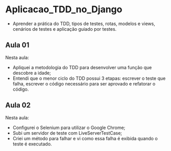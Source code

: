 # Aplicacao_TDD_no_Django
- Aprender a prática do TDD, tipos de testes, rotas, modelos e views, cenários de testes e aplicação guiado por testes.

## Aula 01

Nesta aula:
- Apliquei a metodologia do TDD para desenvolver uma função que descobre a idade;
- Entendi que o menor ciclo do TDD possui 3 etapas: escrever o teste que falha, escrever o código necessário para ser aprovado e refatorar o código.

## Aula 02

Nesta aula:

- Configurei o Selenium para utilizar o Google Chrome;
- Subi um servidor de teste com LiveServerTestCase;
- Criei um método para falhar e vi como essa falha é exibida quando o teste é executado.
